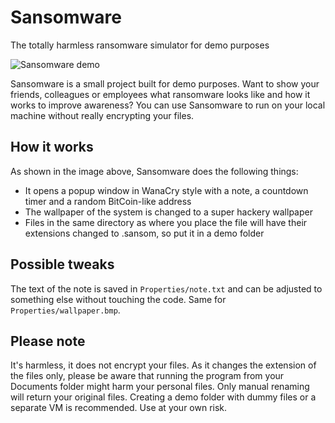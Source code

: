 # Sansomware
The totally harmless ransomware simulator for demo purposes

![Sansomware demo](demo.gif)

Sansomware is a small project built for demo purposes. Want to show your friends, colleagues or employees what ransomware looks like and how it works to improve awareness? You can use Sansomware to run on your local machine without really encrypting your files.

## How it works

As shown in the image above, Sansomware does the following things:
- It opens a popup window in WanaCry style with a note, a countdown timer and a random BitCoin-like address
- The wallpaper of the system is changed to a super hackery wallpaper
- Files in the same directory as where you place the file will have their extensions changed to .sansom, so put it in a demo folder

## Possible tweaks

The text of the note is saved in `Properties/note.txt` and can be adjusted to something else without touching the code. Same for `Properties/wallpaper.bmp`.

## Please note

It's harmless, it does not encrypt your files. As it changes the extension of the files only, please be aware that running the program from your Documents folder might harm your personal files. Only manual renaming will return your original files. Creating a demo folder with dummy files or a separate VM is recommended. Use at your own risk.
